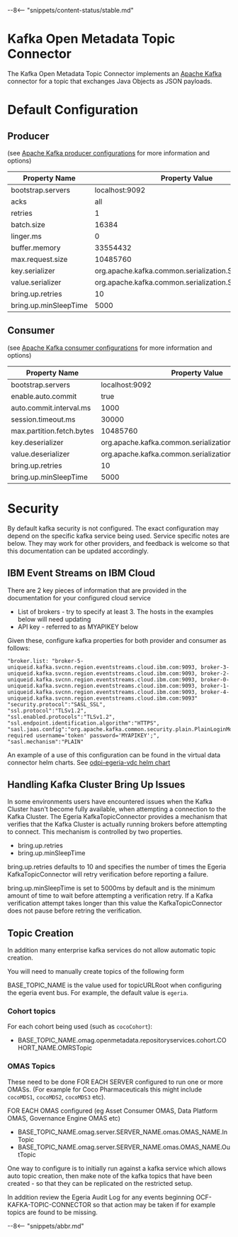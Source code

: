 <!-- SPDX-License-Identifier: CC-BY-4.0 -->
<!-- Copyright Contributors to the ODPi Egeria project. -->
  
--8<-- "snippets/content-status/stable.md"

# Kafka Open Metadata Topic Connector

The Kafka Open Metadata Topic Connector implements 
an [Apache Kafka](https://kafka.apache.org/) connector for a topic that exchanges
Java Objects as JSON payloads.

# Default Configuration

## Producer

(see [Apache Kafka producer configurations](http://kafka.apache.org/0100/documentation.html#producerconfigs) for more information and options)

| Property Name | Property Value |
|---------------|----------------|
| bootstrap.servers | localhost:9092 |
| acks              | all |
| retries | 1 |
| batch.size | 16384 |
| linger.ms | 0 |
| buffer.memory | 33554432 |
| max.request.size | 10485760 |
| key.serializer | org.apache.kafka.common.serialization.StringSerializer |
| value.serializer | org.apache.kafka.common.serialization.StringSerializer |
| bring.up.retries | 10 |
| bring.up.minSleepTime | 5000 |

## Consumer

(see [Apache Kafka consumer configurations](http://kafka.apache.org/0100/documentation.html#newconsumerconfigs) for more information and options)

| Property Name | Property Value |
|----------------|-----------------|
| bootstrap.servers | localhost:9092 |
| enable.auto.commit | true |
| auto.commit.interval.ms | 1000 |
| session.timeout.ms | 30000 |
| max.partition.fetch.bytes | 10485760 |
| key.deserializer | org.apache.kafka.common.serialization.StringDeserializer |
| value.deserializer| org.apache.kafka.common.serialization.StringDeserializer |
| bring.up.retries | 10 |
| bring.up.minSleepTime | 5000 |

#  Security

By default kafka security is not configured. The exact configuration may depend on the specific kafka service being used. Service specific notes
are below. They may work for other providers, and feedback is welcome so that this documentation can be updated accordingly.

## IBM Event Streams on IBM Cloud

There are 2 key pieces of information that are provided in the documentation for your configured cloud service

 * List of brokers - try to specify at least 3. The hosts in the examples below will need updating
 * API key - referred to as MYAPIKEY below
 
 Given these, configure kafka properties for both provider and consumer as follows:
```
"broker.list: "broker-5-uniqueid.kafka.svcnn.region.eventstreams.cloud.ibm.com:9093, broker-3-uniqueid.kafka.svcnn.region.eventstreams.cloud.ibm.com:9093, broker-2-uniqueid.kafka.svcnn.region.eventstreams.cloud.ibm.com:9093, broker-0-uniqueid.kafka.svcnn.region.eventstreams.cloud.ibm.com:9093, broker-1-uniqueid.kafka.svcnn.region.eventstreams.cloud.ibm.com:9093, broker-4-uniqueid.kafka.svcnn.region.eventstreams.cloud.ibm.com:9093"
"security.protocol":"SASL_SSL",
"ssl.protocol":"TLSv1.2",
"ssl.enabled.protocols":"TLSv1.2",
"ssl.endpoint.identification.algorithm":"HTTPS",
"sasl.jaas.config":"org.apache.kafka.common.security.plain.PlainLoginModule required username='token' password='MYAPIKEY';",
"sasl.mechanism":"PLAIN"
```
An example of a use of this configuration can be found in the virtual data connector helm charts. See [odpi-egeria-vdc helm chart](https://github.com/odpi/egeria-samples/tree/master/helm-charts/odpi-egeria-vdc)

## Handling Kafka Cluster Bring Up Issues

In some environments users have encountered issues when the Kafka Cluster hasn't become fully available, when attempting a connection to the Kafka Cluster.
The Egeria KafkaTopicConnector provides a mechanism that verifies that the Kafka Cluster is actually running brokers before attempting to connect.
This mechanism is controlled by two properties.

* bring.up.retries
* bring.up.minSleepTime

bring.up.retries 
defaults to 10 and specifies the number of times the Egeria KafkaTopicConnector will retry verification before reporting a failure.
 
bring.up.minSleepTime is set to 5000ms by default and is the minimum amount of time to wait before attempting a verification retry. 
If a Kafka verification attempt takes longer than this value the KafkaTopicConnector does not pause before retring the verification.

## Topic Creation

In addition many enterprise kafka services do not allow automatic topic creation.

You will need to manually create topics of the following form

BASE_TOPIC_NAME is the value used for topicURLRoot when configuring the egeria event bus. For example, the default
value is `egeria`.

### Cohort topics

For each cohort being used (such as `cocoCohort`):
 * BASE_TOPIC_NAME.omag.openmetadata.repositoryservices.cohort.COHORT_NAME.OMRSTopic
 
### OMAS Topics
These need to be done FOR EACH SERVER configured to run one or more OMASs.
(For example for Coco Pharmaceuticals this might include `cocoMDS1`, `cocoMDS2`, `cocoMDS3` etc).

FOR EACH OMAS configured (eg Asset Consumer OMAS, Data Platform OMAS, Governance Engine OMAS etc)

 * BASE_TOPIC_NAME.omag.server.SERVER_NAME.omas.OMAS_NAME.InTopic
 * BASE_TOPIC_NAME.omag.server.SERVER_NAME.omas.OMAS_NAME.OutTopic


One way to configure is to initially run against a kafka service which allows auto topic creation, then make note of the kafka
topics that have been created - so that they can be replicated on the restricted setup.

In addition review the Egeria Audit Log for any events beginning OCF-KAFKA-TOPIC-CONNECTOR so that
action may be taken if for example topics are found to be missing.


--8<-- "snippets/abbr.md"


